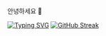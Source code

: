 안녕하세요 👋

<!--
**gyumin8/gyumin8** is a ✨ _special_ ✨ repository because its `README.md` (this file) appears on your GitHub profile.

Here are some ideas to get you started:

- 🔭 I’m currently working on ... 
- 🌱 I’m currently learning ...
<details>
<summary>
  동양미래대학교
</summary>
   재학중
</details>
- 👯 I’m looking to collaborate on ...
- 🤔 I’m looking for help with ...
- 💬 Ask me about ...
- 📫 How to reach me: ...
- 😄 Pronouns: ...
- ⚡ Fun fact: ...
-->
[![Typing SVG](https://readme-typing-svg.demolab.com?font=Fira+Code&pause=1000&color=2EE5F7&random=false&width=435&lines=GIT+SUMMARY)](https://git.io/typing-svg)
[![GitHub Streak](https://streak-stats.demolab.com?user=gyumin8)](https://git.io/streak-stats)

